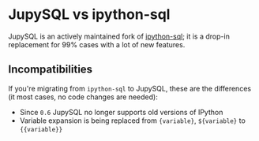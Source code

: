 # JupySQL vs ipython-sql

JupySQL is an actively maintained fork of [ipython-sql](https://github.com/catherinedevlin/ipython-sql); it is a drop-in replacement for 99% cases with a lot of new features.

## Incompatibilities

If you're migrating from `ipython-sql` to JupySQL, these are the differences (it most cases, no code changes are needed):

- Since `0.6` JupySQL no longer supports old versions of IPython
- Variable expansion is being replaced from `{variable}`, `${variable}` to `{{variable}}`
